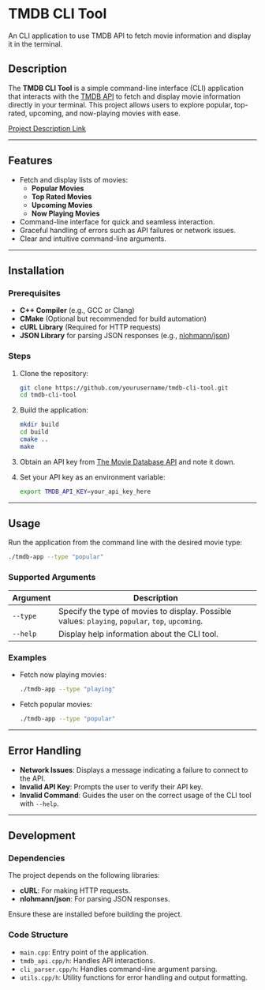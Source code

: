 # TMDB CLI Tool

An CLI application to use TMDB API to fetch movie information and display it in the terminal.

## Description

The **TMDB CLI Tool** is a simple command-line interface (CLI) application that interacts with the [TMDB API](https://www.themoviedb.org/documentation/api) to fetch and display movie information directly in your terminal. This project allows users to explore popular, top-rated, upcoming, and now-playing movies with ease.

[Project Description Link](https://roadmap.sh/projects/tmdb-cli)

---

## Features

- Fetch and display lists of movies:
  - **Popular Movies**
  - **Top Rated Movies**
  - **Upcoming Movies**
  - **Now Playing Movies**
- Command-line interface for quick and seamless interaction.
- Graceful handling of errors such as API failures or network issues.
- Clear and intuitive command-line arguments.

---

## Installation

### Prerequisites
- **C++ Compiler** (e.g., GCC or Clang)
- **CMake** (Optional but recommended for build automation)
- **cURL Library** (Required for HTTP requests)
- **JSON Library** for parsing JSON responses (e.g., [nlohmann/json](https://github.com/nlohmann/json))

### Steps

1. Clone the repository:
   ```bash
   git clone https://github.com/yourusername/tmdb-cli-tool.git
   cd tmdb-cli-tool
   ```

2. Build the application:
   ```bash
   mkdir build
   cd build
   cmake ..
   make
   ```

3. Obtain an API key from [The Movie Database API](https://www.themoviedb.org/documentation/api) and note it down.

4. Set your API key as an environment variable:
   ```bash
   export TMDB_API_KEY=your_api_key_here
   ```

---

## Usage

Run the application from the command line with the desired movie type:

```bash
./tmdb-app --type "popular"
```

### Supported Arguments
| Argument         | Description                 |
|------------------|-----------------------------|
| `--type`         | Specify the type of movies to display. Possible values: `playing`, `popular`, `top`, `upcoming`. |
| `--help`         | Display help information about the CLI tool.            |

### Examples
- Fetch now playing movies:
  ```bash
  ./tmdb-app --type "playing"
  ```

- Fetch popular movies:
  ```bash
  ./tmdb-app --type "popular"
  ```

---

## Error Handling

- **Network Issues**: Displays a message indicating a failure to connect to the API.
- **Invalid API Key**: Prompts the user to verify their API key.
- **Invalid Command**: Guides the user on the correct usage of the CLI tool with `--help`.

---

## Development

### Dependencies
The project depends on the following libraries:
- **cURL**: For making HTTP requests.
- **nlohmann/json**: For parsing JSON responses.

Ensure these are installed before building the project.

### Code Structure
- `main.cpp`: Entry point of the application.
- `tmdb_api.cpp/h`: Handles API interactions.
- `cli_parser.cpp/h`: Handles command-line argument parsing.
- `utils.cpp/h`: Utility functions for error handling and output formatting.
